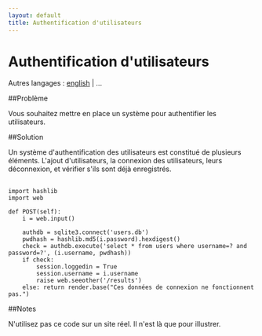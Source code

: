 ```yaml
---
layout: default
title: Authentification d'utilisateurs
---
```


# Authentification d'utilisateurs

Autres langages : [english](/../userauth) | ...



##Problème

Vous souhaitez mettre en place un système pour authentifier les utilisateurs.


##Solution

Un système d'authentification des utilisateurs est constitué de plusieurs éléments. L'ajout d'utilisateurs, la connexion des utilisateurs, leurs déconnexion, et vérifier s'ils sont déjà enregistrés. 

##
    import hashlib
    import web    

    def POST(self):
        i = web.input()

        authdb = sqlite3.connect('users.db')
        pwdhash = hashlib.md5(i.password).hexdigest()
        check = authdb.execute('select * from users where username=? and password=?', (i.username, pwdhash))
        if check: 
            session.loggedin = True
            session.username = i.username
            raise web.seeother('/results')   
        else: return render.base("Ces données de connexion ne fonctionnent pas.")   

##Notes

N'utilisez pas ce code sur un site réel. Il n'est là que pour illustrer.